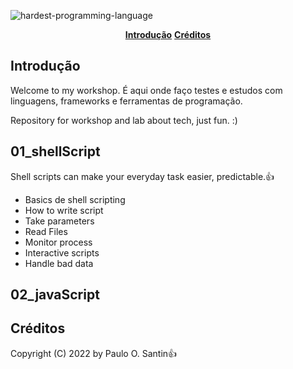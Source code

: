 ![hardest-programming-language](https://github.com/pauloSantin/learning/blob/maina0/fundo.jpg)





<p align="center">
<b><a href="#introdução">Introdução</a></b>
<b><a href="#01_shellScript"></a></b>
<b><a href="#créditos">Créditos</a></b>
</p>

## Introdução

Welcome to my workshop. É aqui onde faço testes e estudos com linguagens, frameworks e ferramentas de programação.

Repository for workshop and lab about tech, just fun. :)

## 01_shellScript

Shell scripts can make your everyday task easier, predictable.:+1:

* Basics de shell scripting
* How to write script
* Take parameters
* Read Files
* Monitor process
* Interactive scripts
* Handle bad data

## 02_javaScript




## Créditos

Copyright (C) 2022 by Paulo O. Santin:+1:



